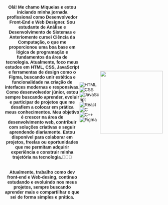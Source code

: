 <h4 align="center">Olá! Me chamo Miqueias e estou iniciando minha jornada profissional como Desenvolvedor Front-End e Web Designer. Sou estudante de Análise e Desenvolvimento de Sistemas e Anteriomente cursei Ciência da Computação, o que me proporcionou uma boa base em lógica de programação e fundamentos da área de tecnologia. Atualmente, foco meus estudos em HTML, CSS, JavaScript e ferramentas de design como o Figma, buscando unir estética e funcionalidade na criação de interfaces modernas e responsivas. Como desenvolvedor júnior, estou sempre buscando aprender, evoluir e participar de projetos que me desafiem a colocar em prática meus conhecimentos. Meu objetivo é crescer na área de desenvolvimento web, contribuir com soluções criativas e seguir aprendendo diariamente. Estou disponível para colaborar em projetos, freelas ou oportunidades que me permitam adquirir experiência e construir minha trajetória na tecnologia.👨🏾‍💻<br><br><br>Atualmente, trabalho como dev front-end e Web-desing, continuo estudando e evoluindo nos meus projetos, sempre buscando aprender mais e compartilhar o que sei de forma simples e prática.</h4>

<!DOCTYPE html>
<html lang="pt-br">
<head>
    <meta charset="UTF-8">
    <meta name="viewport" content="width=device-width, initial-scale=1.0">
    <title>Ícones de Tecnologias</title>
    <style>
        body {
            font-family: Arial, sans-serif;
            display: flex;
            justify-content: center;
            align-items: center;
            height: 40vh;
            background-color: ;
        }
    </style>
</head>
<body>
    <div class="icons-container">
        <img src="https://cdn.jsdelivr.net/gh/devicons/devicon/icons/html5/html5-original.svg" alt="HTML">
        <img src="https://cdn.jsdelivr.net/gh/devicons/devicon/icons/css3/css3-original.svg" alt="CSS">
        <img src="https://cdn.jsdelivr.net/gh/devicons/devicon/icons/javascript/javascript-original.svg" alt="JavaScript">
        <img src="https://cdn.jsdelivr.net/gh/devicons/devicon/icons/react/react-original.svg" alt="React">
        <img src="https://cdn.jsdelivr.net/gh/devicons/devicon/icons/c/c-original.svg" alt="C">
        <img src="https://cdn.jsdelivr.net/gh/devicons/devicon/icons/cplusplus/cplusplus-original.svg" alt="C++">
        <img src="https://cdn.jsdelivr.net/gh/devicons/devicon/icons/figma/figma-original.svg" alt="Figma">
    </div>
</body>
</html>

<div align="right">
  <img height="200" src="https://media1.tenor.com/m/_HKvSrpwPGYAAAAC/oikawa-toru.gif"  />
</div>






<br clear="both">


<!--
**miqueiashayes/miqueiashayes** is a ✨ _special_ ✨ repository because its `README.md` (this file) appears on your GitHub profile.

Here are some ideas to get you started:


